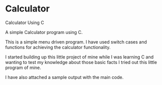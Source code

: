 # Calculator

Calculator Using C

A simple Calculator program using C.

This is a simple menu driven program. I have used switch cases and functions for achieving the calculator functionality.

I started building up this little project of mine while I was learning C and wanting to test my knowledge about those basic facts I tried out this little program of mine. 

I have also attached a sample output with the main code.
